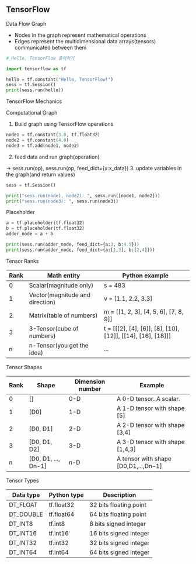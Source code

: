 ## TensorFlow

Data Flow Graph
- Nodes in the graph represent mathematical operations
- Edges represent the multidimensional data arrays(tensors) communicated between them

```python
# Hello, TensorFlow 출력하기

import tensorflow as tf

hello = tf.constant("Hello, TensorFlow!")
sess = tf.Session()
print(sess.run(hello))
```

TensorFlow Mechanics

Computational Graph

1. Build graph using TensorFlow operations
```python
node1 = tf.constant(3.0, tf.float32)
node2 = tf.constant(4.0)
node3 = tf.add(node1, node2)
```
2. feed data and run graph(operation) 

-> sess.run(op), sess.run(op, feed_dict={x:x_data})
3. update variables in the graph(and return values)
```python
sess = tf.Session()

print("sess.run(node1, node2): ", sess.run([node1, node2]))
print("sess.run(node3): ", sess.run(node3))
```

Placeholder

```python
a = tf.placeholder(tf.float32)
b = tf.placeholder(tf.float32)
adder_node = a + b

print(sess.run(adder_node, feed_dict={a:3, b:4.5}))
print(sess.run(adder_node, feed_dict={a:[1,3], b:[2,4]}))
```

Tensor Ranks

|Rank|Math entity|Python example|
|----|-----------|--------------|
|0|Scalar(magnitude only)|s = 483|
|1|Vector(magnitude and direction)|v = [1.1, 2.2, 3.3]|
|2|Matrix(table of numbers)|m = [[1, 2, 3], [4, 5, 6], [7, 8, 9]]|
|3|3-Tensor(cube of numbers)|t = [[[2], [4], [6]], [8], [10], [12]], [[14], [16], [18]]]|
|n|n-Tensor(you get the idea)|...|


Tensor Shapes

|Rank|Shape|Dimension number|Example|
|----|-----|----------------|-------|
|0|[]|0-D|A 0-D tensor. A scalar.|
|1|[D0]|1-D|A 1-D tensor with shape [5]|
|2|[D0, D1]|2-D|A 2-D tensor with shape [3,4]|
|3|[D0, D1, D2]|3-D|A 3-D tensor with shape [1,4,3]|
|n|[D0, D1, ..., Dn-1]|n-D|A tensor with shape [D0,D1,...,Dn-1]|


Tensor Types

|Data type|Python type|Description|
|---------|-----------|-----------|
|DT_FLOAT|tf.float32|32 bits floating point|
|DT_DOUBLE|tf.float64|64 bits floating point|
|DT_INT8|tf.int8|8 bits signed integer|
|DT_INT16|tf.int16|16 bits signed integer|
|DT_INT32|tf.int32|32 bits signed integer|
|DT_INT64|tf.int64|64 bits signed integer|

